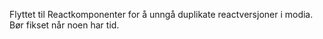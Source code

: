 

Flyttet til Reactkomponenter for å unngå duplikate reactversjoner i modia.
Bør fikset når noen har tid.
